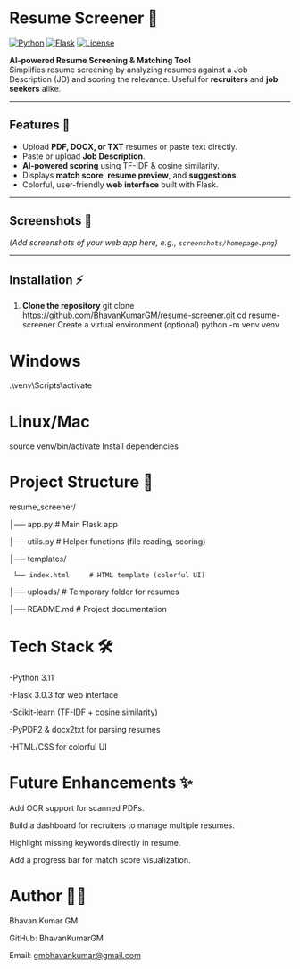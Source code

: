 # Resume Screener 📝

[![Python](https://img.shields.io/badge/Python-3.11-blue?logo=python)](https://www.python.org/)
[![Flask](https://img.shields.io/badge/Flask-3.0.3-orange?logo=flask)](https://flask.palletsprojects.com/)
[![License](https://img.shields.io/badge/License-MIT-green)](LICENSE)

**AI-powered Resume Screening & Matching Tool**  
Simplifies resume screening by analyzing resumes against a Job Description (JD) and scoring the relevance. Useful for **recruiters** and **job seekers** alike.

---
## Features 🚀

- Upload **PDF, DOCX, or TXT** resumes or paste text directly.  
- Paste or upload **Job Description**.  
- **AI-powered scoring** using TF-IDF & cosine similarity.  
- Displays **match score**, **resume preview**, and **suggestions**.  
- Colorful, user-friendly **web interface** built with Flask.  

---

## Screenshots 🌈

*(Add screenshots of your web app here, e.g., `screenshots/homepage.png`)*

---

## Installation ⚡

1. **Clone the repository**
git clone https://github.com/BhavanKumarGM/resume-screener.git
cd resume-screener
Create a virtual environment (optional)
        python -m venv venv
# Windows
.\venv\Scripts\activate
# Linux/Mac
source venv/bin/activate
Install dependencies



# Project Structure 📁

resume_screener/

│── app.py              # Main Flask app

│── utils.py            # Helper functions (file reading, scoring)

│── templates/

     └── index.html     # HTML template (colorful UI)

│── uploads/            # Temporary folder for resumes

│── README.md           # Project documentation

# Tech Stack 🛠️
-Python 3.11

-Flask 3.0.3 for web interface

-Scikit-learn (TF-IDF + cosine similarity)

-PyPDF2 & docx2txt for parsing resumes

-HTML/CSS for colorful UI

# Future Enhancements ✨
Add OCR support for scanned PDFs.

Build a dashboard for recruiters to manage multiple resumes.

Highlight missing keywords directly in resume.

Add a progress bar for match score visualization.

# Author 🧑‍💻
Bhavan Kumar GM

GitHub: BhavanKumarGM

Email: gmbhavankumar@gmail.com


